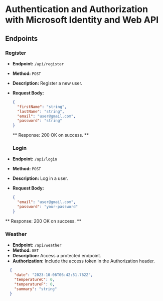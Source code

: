 # Authentication and Authorization with Microsoft Identity and Web API

## Endpoints

### Register

- **Endpoint:** `/api/register`
- **Method:** `POST`
- **Description:** Register a new user.
- **Request Body:**
  ```json
  {
    "firstName": "string",
    "lastName": "string",
    "email": "user@gmail.com",
    "password": "string"
  }
  ```

  ** Response: 200 OK on success. **

  ### Login

- **Endpoint:** `/api/login`
- **Method:** `POST`
- **Description:** Log in a user.
- **Request Body:**
  ```json
  {
    "email": "user@gmail.com",
    "password": "your-password"
  }
  ```

** Response: 200 OK on success. **

### Weather
- **Endpoint:** `/api/weather`
- **Method:** `GET`
- **Description:** Access a protected endpoint.
- **Authorization:** Include the access token in the Authorization header.

```json
  {
    "date": "2023-10-06T06:42:51.762Z",
    "temperatureC": 0,
    "temperatureF": 0,
    "summary": "string"
  }
  ```

